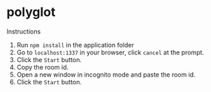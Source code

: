 # polyglot

Instructions
1. Run `npm install` in the application folder
2. Go to `localhost:1337` in your browser, click `cancel` at the prompt.
3. Click the `Start` button.
4. Copy the room id.
5. Open a new window in incognito mode and paste the room id.
6. Click the `Start` button.
